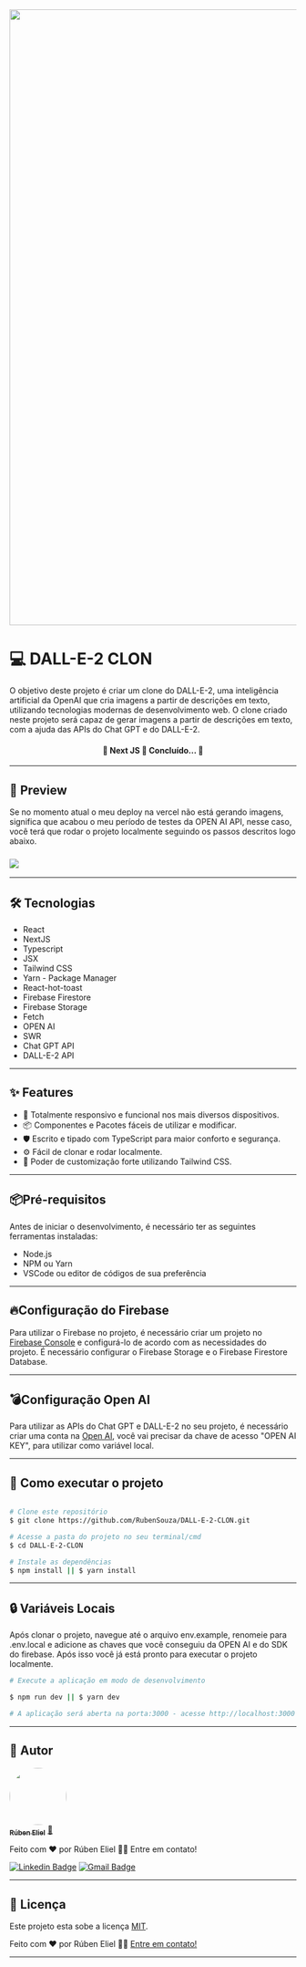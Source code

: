 <img src = "https://firebasestorage.googleapis.com/v0/b/dall-e-2-clon.appspot.com/o/images%2FDALL-E-2%20CLON.png?alt=media&token=edde4719-a5e1-4671-b122-dbda487a8992" width="1080px">

# 💻 DALL-E-2 CLON

<p>O objetivo deste projeto é criar um clone do DALL-E-2, uma inteligência artificial da OpenAI que cria imagens a partir de descrições em texto, utilizando tecnologias modernas de desenvolvimento web. O clone criado neste projeto será capaz de gerar imagens a partir de descrições em texto, com a ajuda das APIs do Chat GPT e do DALL-E-2.
</p>

<h4 align="center">
	🚧  Next JS  🚀 Concluído...  🚧
</h4>

---

## 🎨 Preview

<p>
    Se no momento atual o meu deploy na vercel não está gerando imagens, significa que acabou o meu período de testes da OPEN AI API, nesse caso, você terá que rodar o projeto localmente seguindo os passos descritos logo abaixo.
</p>

### [<img src="https://img.shields.io/static/v1?label=acessar preview&message=Vercel&color=7159c1&style=for-the-badge&logo=ghost"/>](https://dall-e-2-clon.vercel.app)

---

## 🛠 Tecnologias

- React
- NextJS
- Typescript
- JSX
- Tailwind CSS
- Yarn - Package Manager
- React-hot-toast
- Firebase Firestore
- Firebase Storage
- Fetch
- OPEN AI
- SWR
- Chat GPT API
- DALL-E-2 API

---

## ✨ Features

- 🌈 Totalmente responsivo e funcional nos mais diversos dispositivos.
- 📦 Componentes e Pacotes fáceis de utilizar e modificar.
- 🛡 Escrito e tipado com TypeScript para maior conforto e segurança.
- ⚙️ Fácil de clonar e rodar localmente.
- 🎨 Poder de customização forte utilizando Tailwind CSS.

---

## 📦Pré-requisitos

Antes de iniciar o desenvolvimento, é necessário ter as seguintes ferramentas instaladas:

- Node.js
- NPM ou Yarn
- VSCode ou editor de códigos de sua preferência

---

## 🔥Configuração do Firebase

Para utilizar o Firebase no projeto, é necessário criar um projeto no <a href="https://console.firebase.google.com/">Firebase Console</a> e configurá-lo de acordo com as necessidades do projeto. É necessário configurar o Firebase Storage e o Firebase Firestore Database.

---

## 💣Configuração Open AI

Para utilizar as APIs do Chat GPT e DALL-E-2 no seu projeto, é necessário criar uma conta na <a href="https://openai.com/blog/openai-api">Open AI</a>, você vai precisar da chave de acesso "OPEN AI KEY", para utilizar como variável local.

---

## 🚀 Como executar o projeto

```bash

# Clone este repositório
$ git clone https://github.com/RubenSouza/DALL-E-2-CLON.git

# Acesse a pasta do projeto no seu terminal/cmd
$ cd DALL-E-2-CLON

# Instale as dependências
$ npm install || $ yarn install
```

---

## 🔒 Variáveis Locais

Após clonar o projeto, navegue até o arquivo env.example, renomeie para .env.local e adicione as chaves que você conseguiu da OPEN AI e do SDK do firebase. Após isso você já está pronto para executar o projeto localmente.

```bash
# Execute a aplicação em modo de desenvolvimento

$ npm run dev || $ yarn dev

# A aplicação será aberta na porta:3000 - acesse http://localhost:3000
```

---

## 🦸 Autor

<a href="https://my-portfolio-rubensouza.vercel.app">
 <img style="border-radius: 50%;" src="https://avatars.githubusercontent.com/u/94180428?s=400&u=d983df45caa667f9edb048133d3e5b1b5415f78d&v=4" width="100px;" alt=""/>
 <br />
 <sub><b>Rúben Eliel</b></sub></a> <a href="https://my-portfolio-rubensouza.vercel.app">🚀</a>

Feito com ❤️ por Rúben Eliel 👋🏽 Entre em contato!

[![Linkedin Badge](https://img.shields.io/badge/-Rúben-blue?style=flat-square&logo=Linkedin&logoColor=white&link=https://www.linkedin.com/in/rúben-eliel-oliveira-souza-272b68159/)](https://www.linkedin.com/in/rúben-eliel-oliveira-souza-272b68159/)
[![Gmail Badge](https://img.shields.io/badge/-rubem.eliel2012@gmail.com-c14438?style=flat-square&logo=Gmail&logoColor=white&link=mailto:rubem.eliel2012@gmail.com)](mailto:rubem.eliel2012@gmail.com)

---

## 📝 Licença

Este projeto esta sobe a licença [MIT](./LICENSE).

Feito com ❤️ por Rúben Eliel 👋🏽 [Entre em contato!](https://www.linkedin.com/in/rúben-eliel-oliveira-souza-272b68159/)

---
